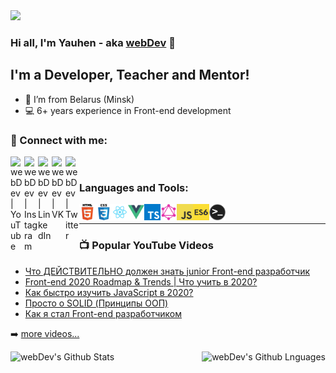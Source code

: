 <img src="https://github.com/YauhenKavalchuk/YauhenKavalchuk/blob/master/assets/preview.png">

### Hi all, I'm Yauhen - aka [webDev][youtube] 👋

## I'm a Developer, Teacher and Mentor!

- 📍 I’m from Belarus (Minsk)
- 💻 6+ years experience in Front-end development

### 🤝 Connect with me:

[<img align="left" alt="webDev | YouTube" width="22px" src="https://cdn.jsdelivr.net/npm/simple-icons@v3/icons/youtube.svg" />][youtube]
[<img align="left" alt="webDev | Instagram" width="22px" src="https://cdn.jsdelivr.net/npm/simple-icons@v3/icons/instagram.svg" />][instagram]
[<img align="left" alt="webDev | LinkedIn" width="22px" src="https://cdn.jsdelivr.net/npm/simple-icons@v3/icons/linkedin.svg" />][linkedin]
[<img align="left" alt="webDev | VK" width="22px" src="https://cdn.jsdelivr.net/npm/simple-icons@v3/icons/vk.svg" />][vk]
[<img align="left" alt="webDev | Twitter" width="22px" src="https://cdn.jsdelivr.net/npm/simple-icons@v3/icons/twitter.svg" />][twitter]

<br />

### Languages and Tools:

[<img align="left" alt="HTML5" width="26px" src="https://raw.githubusercontent.com/github/explore/80688e429a7d4ef2fca1e82350fe8e3517d3494d/topics/html/html.png" />][htmlplaylist]
[<img align="left" alt="CSS Inspiration" width="26px" src="https://raw.githubusercontent.com/github/explore/80688e429a7d4ef2fca1e82350fe8e3517d3494d/topics/css/css.png" />][cssinspirationplaylist]
[<img align="left" alt="React" width="26px" src="https://raw.githubusercontent.com/github/explore/80688e429a7d4ef2fca1e82350fe8e3517d3494d/topics/react/react.png" />][reactplaylist]
[<img align="left" alt="VueJS" width="26px" src="https://raw.githubusercontent.com/github/explore/80688e429a7d4ef2fca1e82350fe8e3517d3494d/topics/vue/vue.png" />][vueplaylist]
[<img align="left" alt="TypeScript" width="26px" src="https://raw.githubusercontent.com/github/explore/80688e429a7d4ef2fca1e82350fe8e3517d3494d/topics/typescript/typescript.png" />][typescriptplaylist]
[<img align="left" alt="GraphQL" width="26px" src="https://raw.githubusercontent.com/github/explore/80688e429a7d4ef2fca1e82350fe8e3517d3494d/topics/graphql/graphql.png" />][graphqllaylist]
[<img align="left" alt="JavaScript" width="26px" src="https://raw.githubusercontent.com/github/explore/80688e429a7d4ef2fca1e82350fe8e3517d3494d/topics/javascript/javascript.png" />][jsplaylist]
[<img align="left" alt="ECMAScript" width="26px" src="https://raw.githubusercontent.com/github/explore/80688e429a7d4ef2fca1e82350fe8e3517d3494d/topics/es6/es6.png" />][esplaylist]
[<img align="left" alt="Terminal" width="26px" src="https://raw.githubusercontent.com/github/explore/80688e429a7d4ef2fca1e82350fe8e3517d3494d/topics/terminal/terminal.png" />][terminalplaylist]

<br />

---

### 📺 Popular YouTube Videos

- [Что ДЕЙСТВИТЕЛЬНО должен знать junior Front-end разработчик](https://youtu.be/6YeCbrtU15s)
- [Front-end 2020 Roadmap & Trends | Что учить в 2020?](https://youtu.be/HJBpubsXONM)
- [Как быстро изучить JavaScript в 2020?](https://youtu.be/AUjuAVWOayY)
- [Просто о SOLID (Принципы ООП)](https://youtu.be/A6wEkG4B38E)
- [Как я стал Front-end разработчиком](https://youtu.be/Tu_6y6kU2yE)

➡️ [more videos...](https://www.youtube.com/c/YauhenKavalchuk/videos)

<img align="left" alt="webDev's Github Stats" src="https://github-readme-stats.codestackr.vercel.app/api?username=codeSTACKr&show_icons=true" />
<img align="right" alt="webDev's Github Lnguages" src="https://github-readme-stats-eight-theta.vercel.app/api/top-langs/?username=YauhenKavalchuk&theme=vue&layout=compact" />

[youtube]: https://youtube.com/YauhenKavalchuk
[instagram]: https://instagram.com/YauhenKavalchuk
[linkedin]: https://linkedin.com/in/YauhenKavalchuk
[vk]: https://vk.com/YauhenKavalchuk
[twitter]: https://twitter.com/YauhenKavalchuk
[github]: https://github.com/YauhenKavalchuk
[reactplaylist]: https://www.youtube.com/playlist?list=PLNkWIWHIRwME_Gv2vlWAR6TfeSXylYfw4
[htmlplaylist]: https://www.youtube.com/playlist?list=PLNkWIWHIRwMFtHHg0amAgocYP-kZypbY7
[cssinspirationplaylist]: https://www.youtube.com/playlist?list=PLNkWIWHIRwMEosiVP_3B-h4fE7CIfZ7pI
[typescriptplaylist]: https://www.youtube.com/playlist?list=PLNkWIWHIRwMEm1FgiLjHqSky27x5rXvQa
[graphqllaylist]: https://www.youtube.com/playlist?list=PLNkWIWHIRwMF2sVLwzRef0Cu5kzAOeRcu
[jsplaylist]: https://www.youtube.com/playlist?list=PLNkWIWHIRwMHKLotIS_d-wyj00pg0AnUg
[esplaylist]: https://www.youtube.com/playlist?list=PLNkWIWHIRwMGLJXugVvdK7i8UagGQNaXD
[terminalplaylist]: https://www.youtube.com/playlist?list=PLNkWIWHIRwMFJqtnggkX53Bsgq65CP1Rv
[vueplaylist]: https://www.youtube.com/playlist?list=PLNkWIWHIRwMH7ahn9uvvc5PG3o1tLscgB
